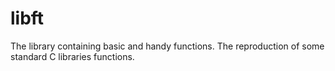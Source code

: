 # libft
The library containing basic and handy functions. The reproduction of some standard C libraries functions.
